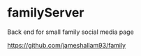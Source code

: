 # familyServer

Back end for small family social media page

https://github.com/jameshallam93/family

